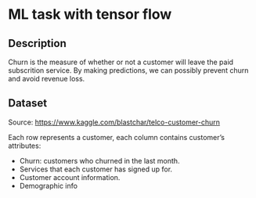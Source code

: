 # ML task with tensor flow

## Description
Churn is the measure of whether or not a customer will leave the paid subscrition service. By making predictions, we can possibly prevent churn and avoid revenue loss.

## Dataset
Source: https://www.kaggle.com/blastchar/telco-customer-churn

Each row represents a customer, each column contains customer’s attributes:
- Churn: customers who churned in the last month.
- Services that each customer has signed up for.
- Customer account information.
- Demographic info